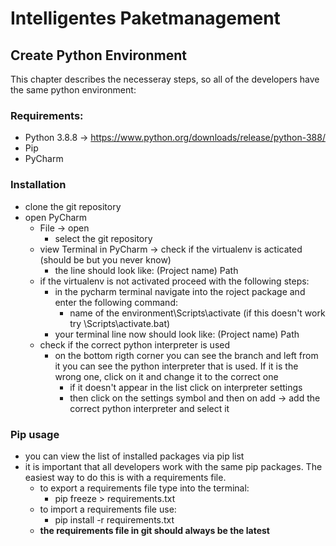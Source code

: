 # Intelligentes Paketmanagement

## Create Python Environment
This chapter describes the necesseray steps, so all of the developers have the same python environment:

### Requirements:
* Python 3.8.8 -> https://www.python.org/downloads/release/python-388/
* Pip
* PyCharm

### Installation
* clone the git repository
* open PyCharm
	* File -> open 
		* select the git repository
	* view Terminal in PyCharm -> check if the  virtualenv is acticated (should be but you never know)
		* the line should look like: (Project name) Path 
	* if the virtualenv is not activated proceed with the following steps:
		* in the pycharm terminal navigate into the roject package and enter the following command:
			* name of the environment\Scripts\activate (if this doesn't work try <name of the environment>\Scripts\activate.bat)
		* your terminal line now should look like: (Project name) Path
	* check if the correct python interpreter is used 
		* on the bottom rigth corner you can see the branch and left from it you can see the python interpreter that is used. If it is the wrong one, click on it and change it to the correct one
			* if it doesn't appear in the list click on interpreter settings
			* then click on the settings symbol and then on add -> add the correct python interpreter and select it
			
			

### Pip usage
* you can view the list of installed packages via pip list
* it is important that all developers work with the same pip packages. The easiest way to do this is with a requirements file.
	* to export a requirements file type into the terminal: 
		* pip freeze > requirements.txt
	* to import a requirements file use:
		* pip install -r requirements.txt
	* __the requirements file in git should always be the latest__
